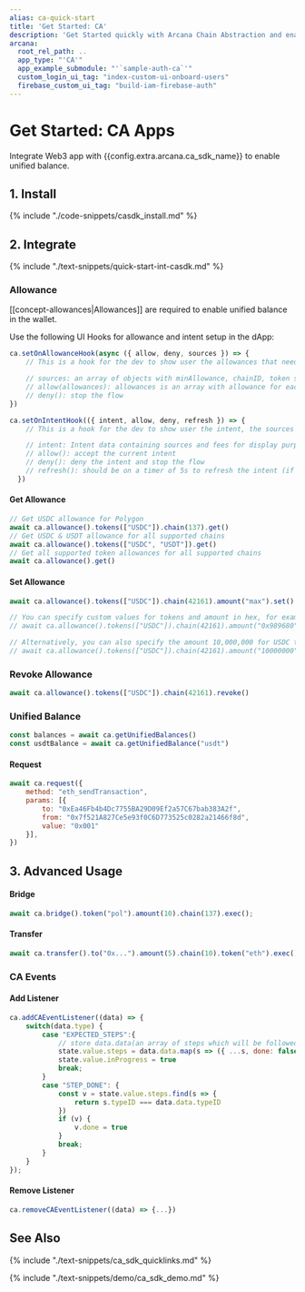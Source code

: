 ```yaml
---
alias: ca-quick-start
title: 'Get Started: CA'
description: 'Get Started quickly with Arcana Chain Abstraction and enable unified balance for users. Learn how to integrate the app with the Arcana CA SDK.'
arcana:
  root_rel_path: ..
  app_type: "'CA'"
  app_example_submodule: "'`sample-auth-ca`'"
  custom_login_ui_tag: "index-custom-ui-onboard-users"
  firebase_custom_ui_tag: "build-iam-firebase-auth"
---
```


# Get Started: CA Apps

Integrate Web3 app with {{config.extra.arcana.ca_sdk_name}} to enable unified balance.

## 1. Install

{% include "./code-snippets/casdk_install.md" %}

## 2. Integrate

{% include "./text-snippets/quick-start-int-casdk.md" %}

### Allowance

[[concept-allowances|Allowances]] are required to enable unified balance in the wallet.

Use the following UI Hooks for allowance and intent setup in the dApp:

```js
ca.setOnAllowanceHook(async ({ allow, deny, sources }) => {
    // This is a hook for the dev to show user the allowances that need to be setup for the current tx to happen

    // sources: an array of objects with minAllowance, chainID, token symbol etc
    // allow(allowances): allowances is an array with allowance for each source (len(sources) == len(allowances))
    // deny(): stop the flow
})

ca.setOnIntentHook(({ intent, allow, deny, refresh }) => {
    // This is a hook for the dev to show user the intent, the sources and associated fees

    // intent: Intent data containing sources and fees for display purpose
    // allow(): accept the current intent
    // deny(): deny the intent and stop the flow
    // refresh(): should be on a timer of 5s to refresh the intent (if not refreshed old intents might fail due to fee changes)
  })
```

#### Get Allowance

```js
// Get USDC allowance for Polygon
await ca.allowance().tokens(["USDC"]).chain(137).get()
// Get USDC & USDT allowance for all supported chains
await ca.allowance().tokens(["USDC", "USDT"]).get()
// Get all supported token allowances for all supported chains
await ca.allowance().get()
```

#### Set Allowance

```js
await ca.allowance().tokens(["USDC"]).chain(42161).amount("max").set()

// You can specify custom values for tokens and amount in hex, for example
// await ca.allowance().tokens(["USDC"]).chain(42161).amount("0x989680").set()

// Alternatively, you can also specify the amount 10,000,000 for USDC tokens as follows:
// await ca.allowance().tokens(["USDC"]).chain(42161).amount("10000000").set()
```

### Revoke Allowance

```js
await ca.allowance().tokens(["USDC"]).chain(42161).revoke()
```

### Unified Balance

```js
const balances = await ca.getUnifiedBalances()
const usdtBalance = await ca.getUnifiedBalance("usdt")
```

#### Request

```js
await ca.request({
    method: "eth_sendTransaction",
    params: [{
        to: "0xEa46Fb4b4Dc7755BA29D09Ef2a57C67bab383A2f", 
        from: "0x7f521A827Ce5e93f0C6D773525c0282a21466f8d",
        value: "0x001"
    }],
})
```

## 3. Advanced Usage

#### Bridge

```js
await ca.bridge().token("pol").amount(10).chain(137).exec();
```

#### Transfer

```js
await ca.transfer().to("0x...").amount(5).chain(10).token("eth").exec()
```

### CA Events

#### Add Listener

```js
ca.addCAEventListener((data) => {
    switch(data.type) {
        case "EXPECTED_STEPS":{
            // store data.data(an array of steps which will be followed)
            state.value.steps = data.data.map(s => ({ ...s, done: false }))
            state.value.inProgress = true
            break;
        }
        case "STEP_DONE": {
            const v = state.value.steps.find(s => {
                return s.typeID === data.data.typeID
            })
            if (v) {
                v.done = true
            }
            break;
        }
    }
});
```

#### Remove Listener

```js
ca.removeCAEventListener((data) => {...})
```

## See Also

<!---
{% include "./text-snippets/quick-start-common-examples.md" %}
-->

{% include "./text-snippets/ca_sdk_quicklinks.md" %}

{% include "./text-snippets/demo/ca_sdk_demo.md" %}
